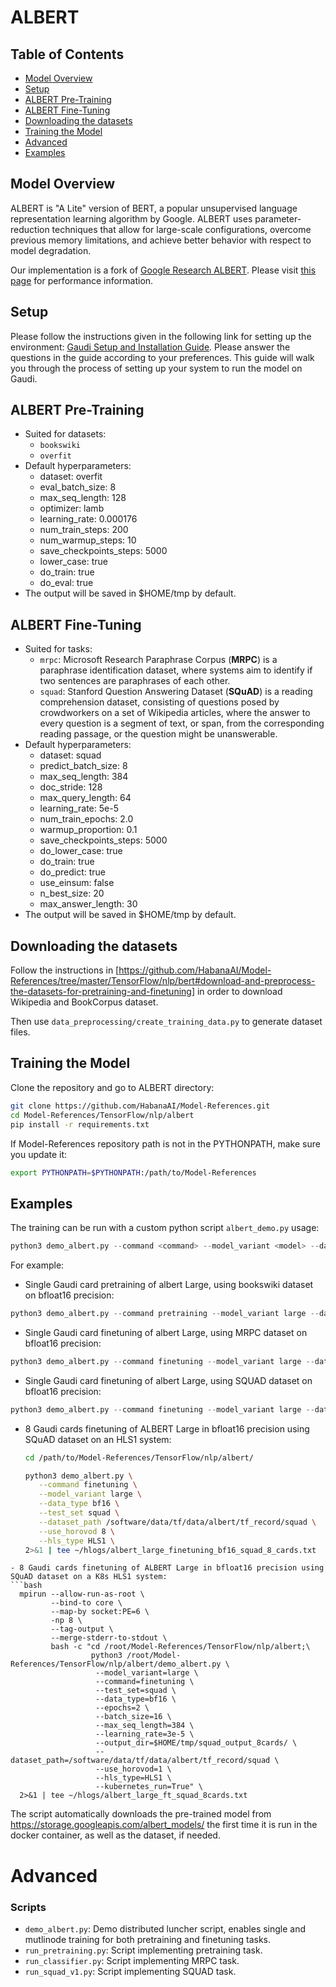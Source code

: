 # ALBERT

## Table of Contents

* [Model Overview](#model-overview)
* [Setup](#setup)
* [ALBERT Pre-Training](#albert-pre-training)
* [ALBERT Fine-Tuning](#albert-fine-tuning)
* [Downloading the datasets](#downloading-the-datasets)
* [Training the Model](#training-the-model)
* [Advanced](#advanced)
* [Examples](#examples)

## Model Overview

ALBERT is "A Lite" version of BERT, a popular unsupervised language representation learning algorithm by Google. ALBERT uses parameter-reduction techniques that allow for large-scale configurations, overcome previous memory limitations, and achieve better behavior with respect to model degradation.

Our implementation is a fork of [Google Research ALBERT](https://github.com/google-research/albert). Please visit [this page](../../../README.md#tensorflow-model-performance) for performance information.

## Setup

Please follow the instructions given in the following link for setting up the environment: [Gaudi Setup and Installation Guide](https://github.com/HabanaAI/Setup_and_Install). Please answer the questions in the guide according to your preferences. This guide will walk you through the process of setting up your system to run the model on Gaudi.

## ALBERT Pre-Training
- Suited for datasets:
   - `bookswiki`
   - `overfit`
- Default hyperparameters:
    - dataset: overfit
    - eval_batch_size: 8
    - max_seq_length: 128
    - optimizer: lamb
    - learning_rate: 0.000176
    - num_train_steps: 200
    - num_warmup_steps: 10
    - save_checkpoints_steps: 5000
    - lower_case: true
    - do_train: true
    - do_eval: true
- The output will be saved in $HOME/tmp by default.

## ALBERT Fine-Tuning
- Suited for tasks:
    - `mrpc`: Microsoft Research Paraphrase Corpus (**MRPC**) is a paraphrase identification dataset, where systems aim to identify if two sentences are paraphrases of each other.
    - `squad`: Stanford Question Answering Dataset (**SQuAD**) is a reading comprehension dataset, consisting of
       questions posed by crowdworkers on a set of Wikipedia articles, where the answer to every question is a segment
       of text, or span, from the corresponding reading passage, or the question might be unanswerable.
- Default hyperparameters:
    - dataset: squad
    - predict_batch_size: 8
    - max_seq_length: 384
    - doc_stride: 128
    - max_query_length: 64
    - learning_rate: 5e-5
    - num_train_epochs: 2.0
    - warmup_proportion: 0.1
    - save_checkpoints_steps: 5000
    - do_lower_case: true
    - do_train: true
    - do_predict: true
    - use_einsum: false
    - n_best_size: 20
    - max_answer_length: 30
- The output will be saved in $HOME/tmp by default.

## Downloading the datasets
Follow the instructions in [https://github.com/HabanaAI/Model-References/tree/master/TensorFlow/nlp/bert#download-and-preprocess-the-datasets-for-pretraining-and-finetuning] in order to download Wikipedia and BookCorpus dataset.

Then use `data_preprocessing/create_training_data.py` to generate dataset files.

## Training the Model
Clone the repository and go to ALBERT directory:

```bash
git clone https://github.com/HabanaAI/Model-References.git
cd Model-References/TensorFlow/nlp/albert
pip install -r requirements.txt
```

If Model-References repository path is not in the PYTHONPATH, make sure you update it:
```bash
export PYTHONPATH=$PYTHONPATH:/path/to/Model-References
```

## Examples
The training can be run with a custom python script `albert_demo.py` usage:

```python
python3 demo_albert.py --command <command> --model_variant <model> --data_type <data_type> --test_set <dataset_name> --dataset_path <path/to/dataset> --output_dir <model/data/path>
```

For example:

-  Single Gaudi card pretraining of albert Large, using bookswiki dataset on bfloat16 precision:
```python
python3 demo_albert.py --command pretraining --model_variant large --data_type bf16 --test_set bookswiki --dataset_path tensorflow_datasets/albert/bookswiki
```
-  Single Gaudi card finetuning of albert Large, using MRPC dataset on bfloat16 precision:
```python
python3 demo_albert.py --command finetuning --model_variant large --data_type bf16 --test_set mrpc --output_dir /root/tmp/albert_large --dataset_path tensorflow_datasets/albert/MRPC
```
-  Single Gaudi card finetuning of albert Large, using SQUAD dataset on bfloat16 precision:
```python
python3 demo_albert.py --command finetuning --model_variant large --data_type bf16 --test_set squad --output_dir /root/tmp/albert_large --dataset_path tensorflow_datasets/albert/squad
```
- 8 Gaudi cards finetuning of ALBERT Large in bfloat16 precision using SQuAD dataset on an HLS1 system:
  ```bash
  cd /path/to/Model-References/TensorFlow/nlp/albert/

  python3 demo_albert.py \
     --command finetuning \
     --model_variant large \
     --data_type bf16 \
     --test_set squad \
     --dataset_path /software/data/tf/data/albert/tf_record/squad \
     --use_horovod 8 \
     --hls_type HLS1 \
  2>&1 | tee ~/hlogs/albert_large_finetuning_bf16_squad_8_cards.txt
```
- 8 Gaudi cards finetuning of ALBERT Large in bfloat16 precision using SQuAD dataset on a K8s HLS1 system:
```bash
  mpirun --allow-run-as-root \
         --bind-to core \
         --map-by socket:PE=6 \
         -np 8 \
         --tag-output \
         --merge-stderr-to-stdout \
         bash -c "cd /root/Model-References/TensorFlow/nlp/albert;\
                  python3 /root/Model-References/TensorFlow/nlp/albert/demo_albert.py \
                   --model_variant=large \
                   --command=finetuning \
                   --test_set=squad \
                   --data_type=bf16 \
                   --epochs=2 \
                   --batch_size=16 \
                   --max_seq_length=384 \
                   --learning_rate=3e-5 \
                   --output_dir=$HOME/tmp/squad_output_8cards/ \
                   --dataset_path=/software/data/tf/data/albert/tf_record/squad \
                   --use_horovod=1 \
                   --hls_type=HLS1 \
                   --kubernetes_run=True" \
  2>&1 | tee ~/hlogs/albert_large_ft_squad_8cards.txt
```
The script automatically downloads the pre-trained model from https://storage.googleapis.com/albert_models/ the first time it is run in the docker container, as well as the dataset, if needed.

# Advanced
### Scripts
* `demo_albert.py`: Demo distributed luncher script, enables single and mutlinode training for both pretraining and finetuning tasks.
* `run_pretraining.py`: Script implementing pretraining task.
* `run_classifier.py`:  Script implementing MRPC task.
* `run_squad_v1.py`:  Script implementing SQUAD task.
